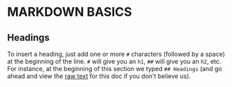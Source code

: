 # MARKDOWN BASICS

## Headings
To insert a heading, just add one or more `#` characters (followed by a space) at the beginning of the line. `#` will give you an `h1`, `##` will give you an `h2`, etc. For instance, at the beginning of this section we typed `## Headings` (and go ahead and view the [raw text](https://raw.githubusercontent.com/learninglab-dev/ll-docs/master/README.md) for this doc if you don't believe us).
